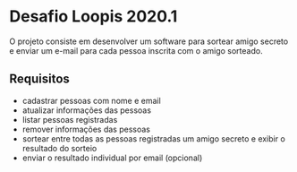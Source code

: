 # Desafio Loopis 2020.1

O projeto consiste em desenvolver um software para sortear amigo secreto e enviar um e-mail para cada pessoa inscrita com o amigo sorteado.

## Requisitos

- cadastrar pessoas com nome e email
- atualizar informações das pessoas
- listar pessoas registradas
- remover informações das pessoas
- sortear entre todas as pessoas registradas um amigo secreto e exibir o resultado do sorteio
- enviar o resultado individual por email (opcional)